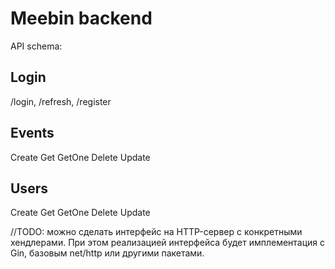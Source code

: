 # Meebin backend

API schema:

## Login
/login, /refresh, /register

## Events
Create
Get
GetOne
Delete
Update

## Users
Create
Get
GetOne
Delete
Update

//TODO: можно сделать интерфейс на HTTP-сервер с конкретными хендлерами. При
этом реализацией интерфейса будет имплементация с Gin, базовым net/http или другими
пакетами.